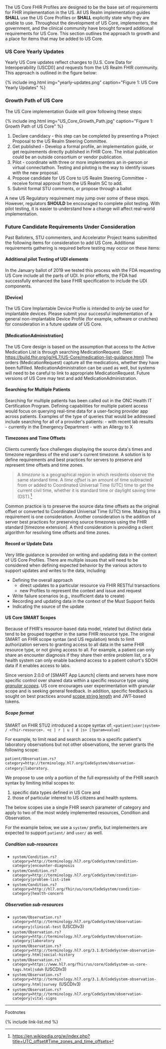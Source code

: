 
The US Core FHIR Profiles are designed to be the base set of requirements for FHIR implementation in the US. All US Realm implementation guides **SHALL** use the US Core Profiles or **SHALL** explicitly state why they are unable to use. Throughout the development of US Core, implementers, the government, and the clinical community have brought forward additional requirements for US Core. This section outlines the approach to growth and a place for items that may be added to US Core.

### US Core Yearly Updates

Yearly US Core updates reflect changes to [U.S. Core Data for Interoperability (USCDI)] and requests from the US Realm FHIR community. This approach is outlined in the figure below:

{% include img.html img="yearly-updates.png" caption="Figure 1: US Core Yearly Updates" %}

### Growth Path of US Core

The US Core implementation Guide will grow following these steps:

{% include img.html img="US_Core_Growth_Path.jpg" caption="Figure 1: Growth Path of US Core" %}

1. Declare candidacy - this step can be completed by presenting a Project Proposal to the US Realm Steering Committee.
1. Get published - Develop a formal profile, an implementation guide, or get requirements directly published in  FHIR Core. The initial publication could be an outside consortium or vendor publication.
1. Pilot - coordinate with three or more implementers an in-person or virtual connectathon. Testing and piloting is the way to identify issues with the new proposal.
1. Propose candidate for US Core to US Realm Steering Committee - receive formal approval from the US Realm SC to add.
1. Submit formal STU comments, or propose through a ballot

A new US Regulatory requirement may jump over some of these steps. However, regulators **SHOULD** be encouraged to complete pilot testing. With pilot testing, it is easier to understand how a change will affect real-world implementation.



### Future Candidate Requirements Under Consideration

Past Balloters, STU commenters, and Accelerator Project teams submitted the following items for consideration to add US Core. Additional requirements gathering is required before testing may occur on these items:

#### Additional pilot Testing of UDI elements
In the January ballot of 2019 we tested this process with the FDA requesting US Core include all the parts of UDI. In prior efforts, the FDA had successfully enhanced the base FHIR specification to include the UDI components.

#### [Device]
The US Core Implantable Device Profile is intended to *only* be used for implantable devices. Please submit your successful implementation of a general non-implantable Device Profile (for example, software or crutches) for consideration in a future update of US Core.

#### [MedicationAdministration]
The US Core design is based on the assumption that access to the Active Medication List is through searching MedicationRequest. (See: https://build.fhir.org/ig/HL7/US-Core/medication-list-guidance.html)  The orders (MedicationRequest) capture all the medications, whether they have been fulfilled. MedicationAdministration can be used as well, but systems will need to be careful to link to appropriate MedicationRequest.  Future versions of US Core may test and add MedicationAdministration.

#### Searching for Multiple Patients
Searching for multiple patients has been called out in the ONC Health IT Certification Program.  Defining capabilities for multiple patient access would focus on querying real-time data for a user-facing provider app across patients. Examples of the type of queries that would be addressed include searching for all of a provider's patients:
    - with recent lab results  
    - currently in the Emergency Department
    - with an Allergy to X

#### Timezones and Time Offsets
Clients currently face challenges displaying the source data's times and timezone regardless of the end user's current timezone.  A solution is to define requirements and best practices for servers to preserve and represent time offsets and time zones.  

>A *timezone* is a geographical region in which residents observe the same standard time. A *time offset* is an amount of time subtracted from or added to Coordinated Universal Time (UTC) time to get the current civil time, whether it is standard time or daylight saving time (DST).[^1]

  Common practice is to preserve the source data time offsets as the original offset or converted to Coordinated Universal Time (UTC) time. Making this a requirement is one consideration.  Another consideration is the addition of server best practices for preserving source timezones using the FHIR standard [timezone extension]. A third consideration is providing a client algorithm for resolving time offsets and time zones.

#### Record or Update Data
Very little guidance is provided on writing and updating data in the context of US Core Profiles. There are multiple issues that will need to be considered when defining expected behavior by the various actors to support updates and writes to the data, including:

  - Defining the overall approach
    -  direct updates to a particular resource via FHIR RESTful transactions
    - new Profiles to represent the context and issue and request
  - Write failure scenarios (e.g., insufficient data to create)
  - Recording and updating data in the context of the Must Support fields
  - Indicating the source of the update


#### US Core SMART Scopes
Because of FHIR's resource-based data model, related but distinct data tend to be grouped together in the same FHIR resource type. The original SMART on FHIR scope syntax (and US regulation) tends to limit authorization servers to granting access to all data in the same FHIR resource type, or not giving access to all. For example, a patient can only share an encounter diagnosis if they share their entire problem list, or a health system can only enable backend access to a patient cohort's SDOH data if it enables access to labs. 

Since version 2.0.0 of [SMART App Launch] clients and servers have more specific control over shared data within a specific resource type using [*granular scopes*](https://hl7.org/fhir/smart-app-launch/scopes-and-launch-context.html#finer-grained-resource-constraints-using-search-parameters). US core encourages user experimentation with granular scope and is seeking general feedback.  In addition, specific feedback is sought on best practices around [scope string length](https://hl7.org/fhir/smart-app-launch/scopes-and-launch-context.html#scope-size-over-the-wire) and JWT-based tokens.

##### Scope format
SMART on FHIR STU2 introduced a scope syntax of: `<patient|user|system> / <fhir-resource>. <c | r | u | d |s> [?param=value]`

For example, to limit read and search access to a specific patient's laboratory observations but not other observations, the server grants the following scope:

`patient/Observation.rs?category=http://terminology.hl7.org/CodeSystem/observation-category|laboratory`.

We propose to use only a portion of the full expressivity of the FHIR search syntax by limiting initial scopes to:
1. specific data types defined in US Core and 
1. those of particular interest to US citizens and health systems. 

The below scopes use a single FHIR search parameter of category and apply to two of the most widely implemented resources, Condition and Observation.

For the example below, we use a `system/` prefix, but implementers are expected to support `patient/` and `user/` as well.

##### Condition sub-resources
* `system/Condition.rs?category=http://terminology.hl7.org/CodeSystem/condition-category|encounter-diagnosis`
* `system/Condition.rs?category=http://terminology.hl7.org/CodeSystem/condition-category|problem-list-item`
* `system/Condition.rs?category=http://hl7.org/fhir/us/core/CodeSystem/condition-category|health-concern`
##### Observation sub-resources
* `system/Observation.rs?category=http://terminology.hl7.org/CodeSystem/observation-category|clinical-test` (USCDIv3)
* `system/Observation.rs?category=http://terminology.hl7.org/CodeSystem/observation-category|laboratory`
* `system/Observation.rs?category=http://terminology.hl7.org/3.1.0/CodeSystem-observation-category.html|social-history`
* `system/Observation.rs?category=https://www.hl7.org/fhir/us/core/CodeSystem-us-core-tags.html|sdoh` (USCDIv3)
* `system/Observation.rs?category=http://terminology.hl7.org/3.1.0/CodeSystem-observation-category.html|survey `(USCDIv3)
* `system/Observation.rs?category=http://terminology.hl7.org/CodeSystem/observation-category|vital-signs`



------------------------------------------------------------------------
Footnotes

[^1]: https://en.wikipedia.org/w/index.php?title=UTC_offset#Time_zones_and_time_offsets


{% include link-list.md %}
